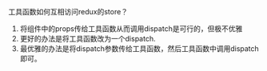 
工具函数如何互相访问redux的store？
1. 将组件中的props传给工具函数从而调用dispatch是可行的，但极不优雅
2. 更好的办法是将工具函数改为一个dispatch.
3. 最优雅的办法是将dispatch参数传给工具函数，然后工具函数中调用dispatch即可。